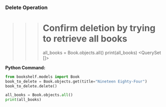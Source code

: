 ### Delete Operation
>>> # Confirm deletion by trying to retrieve all books        
>>> all_books = Book.objects.all()
>>> print(all_books)
<QuerySet []>

**Python Command:**
```python
from bookshelf.models import Book
book_to_delete = Book.objects.get(title="Nineteen Eighty-Four")
book_to_delete.delete()

all_books = Book.objects.all()
print(all_books)